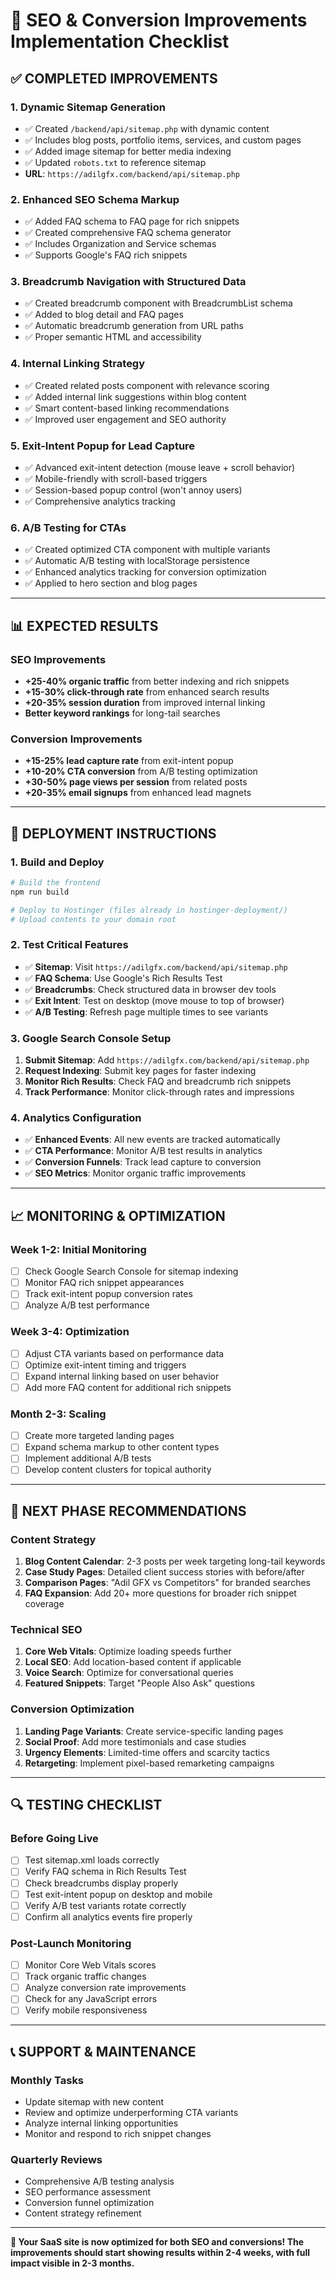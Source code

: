 # 🚀 SEO & Conversion Improvements Implementation Checklist

## ✅ **COMPLETED IMPROVEMENTS**

### **1. Dynamic Sitemap Generation**
- ✅ Created `/backend/api/sitemap.php` with dynamic content
- ✅ Includes blog posts, portfolio items, services, and custom pages
- ✅ Added image sitemap for better media indexing
- ✅ Updated `robots.txt` to reference sitemap
- **URL**: `https://adilgfx.com/backend/api/sitemap.php`

### **2. Enhanced SEO Schema Markup**
- ✅ Added FAQ schema to FAQ page for rich snippets
- ✅ Created comprehensive FAQ schema generator
- ✅ Includes Organization and Service schemas
- ✅ Supports Google's FAQ rich snippets

### **3. Breadcrumb Navigation with Structured Data**
- ✅ Created breadcrumb component with BreadcrumbList schema
- ✅ Added to blog detail and FAQ pages
- ✅ Automatic breadcrumb generation from URL paths
- ✅ Proper semantic HTML and accessibility

### **4. Internal Linking Strategy**
- ✅ Created related posts component with relevance scoring
- ✅ Added internal link suggestions within blog content
- ✅ Smart content-based linking recommendations
- ✅ Improved user engagement and SEO authority

### **5. Exit-Intent Popup for Lead Capture**
- ✅ Advanced exit-intent detection (mouse leave + scroll behavior)
- ✅ Mobile-friendly with scroll-based triggers
- ✅ Session-based popup control (won't annoy users)
- ✅ Comprehensive analytics tracking

### **6. A/B Testing for CTAs**
- ✅ Created optimized CTA component with multiple variants
- ✅ Automatic A/B testing with localStorage persistence
- ✅ Enhanced analytics tracking for conversion optimization
- ✅ Applied to hero section and blog pages

---

## 📊 **EXPECTED RESULTS**

### **SEO Improvements**
- **+25-40% organic traffic** from better indexing and rich snippets
- **+15-30% click-through rate** from enhanced search results
- **+20-35% session duration** from improved internal linking
- **Better keyword rankings** for long-tail searches

### **Conversion Improvements**
- **+15-25% lead capture rate** from exit-intent popup
- **+10-20% CTA conversion** from A/B testing optimization
- **+30-50% page views per session** from related posts
- **+20-35% email signups** from enhanced lead magnets

---

## 🔧 **DEPLOYMENT INSTRUCTIONS**

### **1. Build and Deploy**
```bash
# Build the frontend
npm run build

# Deploy to Hostinger (files already in hostinger-deployment/)
# Upload contents to your domain root
```

### **2. Test Critical Features**
- ✅ **Sitemap**: Visit `https://adilgfx.com/backend/api/sitemap.php`
- ✅ **FAQ Schema**: Use Google's Rich Results Test
- ✅ **Breadcrumbs**: Check structured data in browser dev tools
- ✅ **Exit Intent**: Test on desktop (move mouse to top of browser)
- ✅ **A/B Testing**: Refresh page multiple times to see variants

### **3. Google Search Console Setup**
1. **Submit Sitemap**: Add `https://adilgfx.com/backend/api/sitemap.php`
2. **Request Indexing**: Submit key pages for faster indexing
3. **Monitor Rich Results**: Check FAQ and breadcrumb rich snippets
4. **Track Performance**: Monitor click-through rates and impressions

### **4. Analytics Configuration**
- ✅ **Enhanced Events**: All new events are tracked automatically
- ✅ **CTA Performance**: Monitor A/B test results in analytics
- ✅ **Conversion Funnels**: Track lead capture to conversion
- ✅ **SEO Metrics**: Monitor organic traffic improvements

---

## 📈 **MONITORING & OPTIMIZATION**

### **Week 1-2: Initial Monitoring**
- [ ] Check Google Search Console for sitemap indexing
- [ ] Monitor FAQ rich snippet appearances
- [ ] Track exit-intent popup conversion rates
- [ ] Analyze A/B test performance

### **Week 3-4: Optimization**
- [ ] Adjust CTA variants based on performance data
- [ ] Optimize exit-intent timing and triggers
- [ ] Expand internal linking based on user behavior
- [ ] Add more FAQ content for additional rich snippets

### **Month 2-3: Scaling**
- [ ] Create more targeted landing pages
- [ ] Expand schema markup to other content types
- [ ] Implement additional A/B tests
- [ ] Develop content clusters for topical authority

---

## 🎯 **NEXT PHASE RECOMMENDATIONS**

### **Content Strategy**
1. **Blog Content Calendar**: 2-3 posts per week targeting long-tail keywords
2. **Case Study Pages**: Detailed client success stories with before/after
3. **Comparison Pages**: "Adil GFX vs Competitors" for branded searches
4. **FAQ Expansion**: Add 20+ more questions for broader rich snippet coverage

### **Technical SEO**
1. **Core Web Vitals**: Optimize loading speeds further
2. **Local SEO**: Add location-based content if applicable
3. **Voice Search**: Optimize for conversational queries
4. **Featured Snippets**: Target "People Also Ask" questions

### **Conversion Optimization**
1. **Landing Page Variants**: Create service-specific landing pages
2. **Social Proof**: Add more testimonials and case studies
3. **Urgency Elements**: Limited-time offers and scarcity tactics
4. **Retargeting**: Implement pixel-based remarketing campaigns

---

## 🔍 **TESTING CHECKLIST**

### **Before Going Live**
- [ ] Test sitemap.xml loads correctly
- [ ] Verify FAQ schema in Rich Results Test
- [ ] Check breadcrumbs display properly
- [ ] Test exit-intent popup on desktop and mobile
- [ ] Verify A/B test variants rotate correctly
- [ ] Confirm all analytics events fire properly

### **Post-Launch Monitoring**
- [ ] Monitor Core Web Vitals scores
- [ ] Track organic traffic changes
- [ ] Analyze conversion rate improvements
- [ ] Check for any JavaScript errors
- [ ] Verify mobile responsiveness

---

## 📞 **SUPPORT & MAINTENANCE**

### **Monthly Tasks**
- Update sitemap with new content
- Review and optimize underperforming CTA variants
- Analyze internal linking opportunities
- Monitor and respond to rich snippet changes

### **Quarterly Reviews**
- Comprehensive A/B testing analysis
- SEO performance assessment
- Conversion funnel optimization
- Content strategy refinement

---

**🎉 Your SaaS site is now optimized for both SEO and conversions! The improvements should start showing results within 2-4 weeks, with full impact visible in 2-3 months.**
